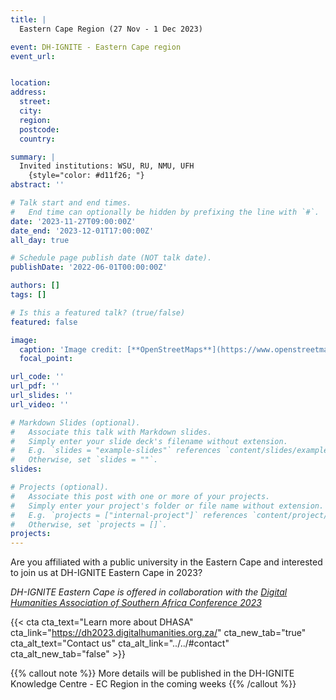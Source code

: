 ```yaml
---
title: |
  Eastern Cape Region (27 Nov - 1 Dec 2023)

event: DH-IGNITE - Eastern Cape region
event_url: 


location: 
address:
  street: 
  city: 
  region: 
  postcode: 
  country: 

summary: |
  Invited institutions: WSU, RU, NMU, UFH
    {style="color: #d11f26; "} 
abstract: ''

# Talk start and end times.
#   End time can optionally be hidden by prefixing the line with `#`.
date: '2023-11-27T09:00:00Z'
date_end: '2023-12-01T17:00:00Z'
all_day: true

# Schedule page publish date (NOT talk date).
publishDate: '2022-06-01T00:00:00Z'

authors: []
tags: []

# Is this a featured talk? (true/false)
featured: false

image:
  caption: 'Image credit: [**OpenStreetMaps**](https://www.openstreetmap.org/#map=9/-29.3031/31.0254)'
  focal_point: 

url_code: ''
url_pdf: ''
url_slides: ''
url_video: ''

# Markdown Slides (optional).
#   Associate this talk with Markdown slides.
#   Simply enter your slide deck's filename without extension.
#   E.g. `slides = "example-slides"` references `content/slides/example-slides.md`.
#   Otherwise, set `slides = ""`.
slides:

# Projects (optional).
#   Associate this post with one or more of your projects.
#   Simply enter your project's folder or file name without extension.
#   E.g. `projects = ["internal-project"]` references `content/project/deep-learning/index.md`.
#   Otherwise, set `projects = []`.
projects:
---
```


Are you affiliated with a public university in the Eastern Cape and interested to join us at DH-IGNITE Eastern Cape in 2023?

 <em> DH-IGNITE Eastern Cape is offered in collaboration with the <a href= "https://dh2023.digitalhumanities.org.za/">Digital Humanities Association of Southern Africa Conference 2023</a></em> 


{{< cta cta_text="Learn more about DHASA" cta_link="https://dh2023.digitalhumanities.org.za/" cta_new_tab="true" cta_alt_text="Contact us" cta_alt_link="../../#contact" cta_alt_new_tab="false" >}}

{{% callout note %}}
More details will be published in the DH-IGNITE Knowledge Centre - EC Region in the coming weeks
{{% /callout %}}

